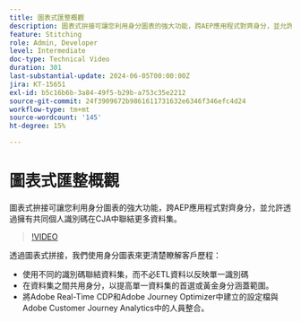 ```yaml
---
title: 圖表式匯整概觀
description: 圖表式拚接可讓您利用身分圖表的強大功能，跨AEP應用程式對齊身分，並允許透過擁有共同個人識別碼在CJA中聯結更多資料集。
feature: Stitching
role: Admin, Developer
level: Intermediate
doc-type: Technical Video
duration: 301
last-substantial-update: 2024-06-05T00:00:00Z
jira: KT-15651
exl-id: b5c16b6b-3a84-49f5-b29b-a753c35e2212
source-git-commit: 24f3909672b9861611731632e6346f346efc4d24
workflow-type: tm+mt
source-wordcount: '145'
ht-degree: 15%

---
```


# 圖表式匯整概觀

圖表式拚接可讓您利用身分圖表的強大功能，跨AEP應用程式對齊身分，並允許透過擁有共同個人識別碼在CJA中聯結更多資料集。

>[!VIDEO](https://video.tv.adobe.com/v/3429528/?learn=on)

透過圖表式拼接，我們使用身分圖表來更清楚瞭解客戶歷程：

* 使用不同的識別碼聯結資料集，而不必ETL資料以反映單一識別碼
* 在資料集之間共用身分，以提高單一資料集的首選或黃金身分涵蓋範圍。
* 將Adobe Real-Time CDP和Adobe Journey Optimizer中建立的設定檔與Adobe Customer Journey Analytics中的人員整合。
